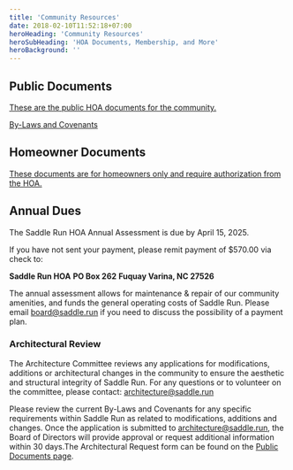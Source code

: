 ```yaml
---
title: 'Community Resources'
date: 2018-02-10T11:52:18+07:00
heroHeading: 'Community Resources'
heroSubHeading: 'HOA Documents, Membership, and More'
heroBackground: ''
---
```


## Public Documents

[These are the public HOA documents for the community.](https://drive.google.com/drive/folders/1L8oU683WB4U-9s2E0AB-hOZpOKnIwHVY?usp=sharing)

[By-Laws and Covenants](https://drive.google.com/drive/folders/1-YglUNSkI0n05mtVdLhndc9rvakfJ8Ee?usp=drive_link)

## Homeowner Documents

[These documents are for homeowners only and require authorization from the
HOA.](https://drive.google.com/drive/folders/1nsabJSzavODCRA_802IJkp5WpAsN5o0Q?usp=sharing)

## Annual Dues

The Saddle Run HOA Annual Assessment is due by April 15, 2025.

If you have not sent your payment, please remit payment of $570.00 via check to:

**Saddle Run HOA**
**PO Box 262**
**Fuquay Varina, NC  27526**

The annual assessment allows for maintenance & repair of our community
amenities, and funds the general operating costs of Saddle Run. Please email
[board@saddle.run](mailto:board@saddle.run) if you need to discuss the
possibility of a payment plan.


### Architectural Review

The Architecture Committee reviews any applications for modifications, additions or architectural changes in the community to ensure the aesthetic and structural integrity of Saddle Run. For any questions or to volunteer on the committee, please contact:
[architecture@saddle.run](mailto:architecture@saddle.run)

Please review the current By-Laws and Covenants for any specific requirements within Saddle Run as related to modifications, additions and changes. Once the application is submitted to [architecture@saddle.run](mailto:architecture@saddle.run), the Board of Directors will provide approval or request additional information within 30 days.The Architectural Request form can be found on the [Public Documents page](https://drive.google.com/drive/folders/1L8oU683WB4U-9s2E0AB-hOZpOKnIwHVY?usp=sharing).